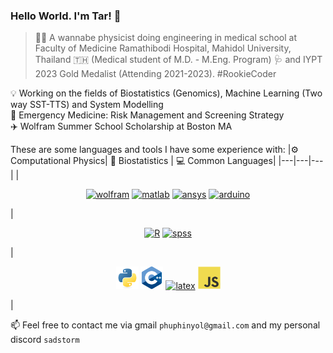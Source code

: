 ### Hello World. I'm Tar! 👋

> 🌱✨ A wannabe physicist doing engineering in medical school at Faculty of Medicine Ramathibodi Hospital, Mahidol University, Thailand 🇹🇭 (Medical student of M.D. - M.Eng. Program) 🩺 and IYPT 2023 Gold Medalist (Attending 2021-2023). #RookieCoder

💡 Working on the fields of Biostatistics (Genomics), Machine Learning (Two way SST-TTS) and System Modelling <br>
🎯 Emergency Medicine: Risk Management and Screening Strategy <br>
✈️ Wolfram Summer School Scholarship at Boston MA

These are some languages and tools I have some experience with:
|⚙️ Computational Physics| 🧬 Biostatistics | 💻 Common Languages|
|---|---|---|
|<p align="center"> <a href="https://www.wolfram.com/language/" target="_blank" rel="noreferrer"><img src="https://cdn.worldvectorlogo.com/logos/wolfram-language.svg" alt="wolfram" width="36" height="36"/></a> <a href="https://www.mathworks.com" target="_blank" rel="noreferrer"><img src="https://cdn.worldvectorlogo.com/logos/matlab.svg" alt="matlab" width="36" height="36"/></a> <a href="https://www.ansys.com" target="_blank" rel="noreferrer"><img src="https://ww2.freelogovectors.net/svg17/ansys_logo-freelogovectors.net.svg" alt="ansys" width="36" height="36"/></a> <a href="https://www.arduino.cc/" target="_blank" rel="noreferrer"> <img src="https://cdn.worldvectorlogo.com/logos/arduino-1.svg" alt="arduino" width="36" height="36"/> </a> </p>|<p align="center"> <a href="https://www.r-project.org" target="_blank" rel="noreferrer"><img src="https://cdn.worldvectorlogo.com/logos/r-lang.svg" alt="R" width="36" height="36"/></a> <a href="https://www.ibm.com/products/spss-statistics" target="_blank" rel="noreferrer"><img src="https://cdn.worldvectorlogo.com/logos/spss-1.svg" alt="spss" width="36" height="36"/></a> </p>|<p align="center"> <a href="https://www.python.org" target="_blank" rel="noreferrer"><img src="https://raw.githubusercontent.com/devicons/devicon/master/icons/python/python-original.svg" alt="python" width="36" height="36"/></a> <a href="https://www.w3schools.com/cpp/" target="_blank" rel="noreferrer"><img src="https://raw.githubusercontent.com/devicons/devicon/master/icons/cplusplus/cplusplus-original.svg" alt="cplusplus" width="36" height="36"/></a> <a href="https://www.latex-project.org" target="_blank" rel="noreferrer"><img src="https://cdn.worldvectorlogo.com/logos/latex.svg" alt="latex" width="36" height="36"/></a> <a href="https://developer.mozilla.org/en-US/docs/Web/JavaScript" target="_blank" rel="noreferrer"><img src="https://raw.githubusercontent.com/devicons/devicon/master/icons/javascript/javascript-original.svg" alt="javascript" width="36" height="36"/></a> </p>| 
  
📫 Feel free to contact me via gmail `phuphinyol@gmail.com` and my personal discord `sadstorm`

